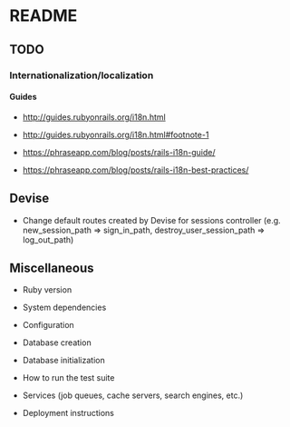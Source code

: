 # README

## TODO

### Internationalization/localization
#### Guides
* http://guides.rubyonrails.org/i18n.html
* http://guides.rubyonrails.org/i18n.html#footnote-1

* https://phraseapp.com/blog/posts/rails-i18n-guide/
* https://phraseapp.com/blog/posts/rails-i18n-best-practices/

## Devise
* Change default routes created by Devise for sessions controller (e.g.
new_session_path => sign_in_path, destroy_user_session_path => log_out_path)

## Miscellaneous
* Ruby version

* System dependencies

* Configuration

* Database creation

* Database initialization

* How to run the test suite

* Services (job queues, cache servers, search engines, etc.)

* Deployment instructions
